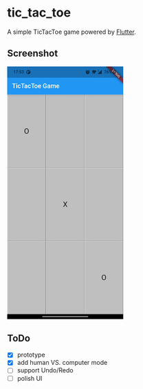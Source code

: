 # tic_tac_toe

A simple TicTacToe game powered by [Flutter](https://flutter.dev/).

## Screenshot

<img src="screenshot.jpeg" width="270"/>

## ToDo

- [x] prototype
- [x] add human VS. computer mode
- [ ] support Undo/Redo
- [ ] polish UI